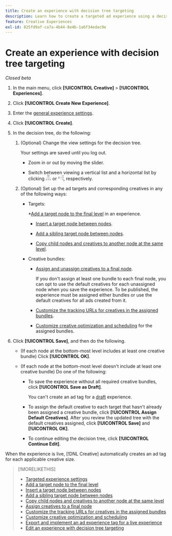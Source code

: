 ```yaml
---
title: Create an experience with decision tree targeting
description: Learn how to create a targeted ad experience using a decision tree.
feature: Creative Experiences
exl-id: 825fd9af-ca7a-4b44-8e4b-1a6f34edac9e
---
```

# Create an experience with decision tree targeting

*Closed beta* 

1. In the main menu, click **[!UICONTROL Creative]** > **[!UICONTROL Experiences]**.

1. Click **[!UICONTROL Create New Experience]**.

1. Enter the [general experience settings](experience-settings-targeting.md).

1. Click **[!UICONTROL Create]**.

1. In the decision tree, do the following:

   1. (Optional) Change the view settings for the decision tree.

      Your settings are saved until you log out.

      * Zoom in or out by moving the slider.

      * Switch between viewing a vertical list and a horizontal list by clicking ![View as Vertical Tree](/help/creative/assets/tree-vertical.png "View as Vertical Tree") or ![View as Horizontal Tree](/help/creative/assets/tree-horizontal.png "View as Horizontal Tree"), respectively.

   1. (Optional) Set up the ad targets and corresponding creatives in any of the following ways:

      * Targets:
      
        *[Add a target node to the final level](experience-target-node-add-final.md) in an experience.
        
        * [Insert a target node between nodes](experience-target-node-add-inner.md).
        
        * [Add a sibling target node between nodes](experience-target-node-add-sibling.md).
        
        * [Copy child nodes and creatives to another node at the same level](experience-target-node-copy.md).

      * Creative bundles:

        * [Assign and unassign creatives to a final node](experience-assign-creative-bundles.md).
        
          If you don't assign at least one bundle to each final node, you can opt to use the default creatives for each unassigned node when you save the experience. To be published, the experience must be assigned either bundles or use the default creatives for all ads created from it.

        * [Customize the tracking URLs for creatives in the assigned bundles](experience-tracking-urls-targeting.md).

        * [Customize creative optimization and scheduling](experience-optimization-scheduling-targeting.md) for the assigned bundles.

1. Click **[!UICONTROL Save]**, and then do the following.

   * (If each node at the bottom-most level includes at least one creative bundle) Click **[!UICONTROL OK]**.
   
   * (If each node at the bottom-most level doesn't include at least one creative bundle) Do one of the following:
   
     * To save the experience without all required creative bundles, click **[!UICONTROL Save as Draft]**.
     
       You can't create an ad tag for a [draft](experience-about.md#experience-statuses) experience.

     * To assign the default creative to each target that hasn't already been assigned a creative bundle, click **[!UICONTROL Assign Default Creatives]**. After you review the updated tree with the default creatives assigned, click **[!UICONTROL Save]** and **[!UICONTROL OK]**.
     
     * To continue editing the decision tree, click **[!UICONTROL Continue Edit]**.

When the experience is live, [!DNL Creative] automatically creates an ad tag for each applicable creative size.

>[!MORELIKETHIS]
>
>* [Targeted experience settings](experience-settings-targeting.md)
>* [Add a target node to the final level](experience-target-node-add-final.md)
>* [Insert a target node between nodes](experience-target-node-add-inner.md)
>* [Add a sibling target node between nodes](experience-target-node-add-sibling.md)
>* [Copy child nodes and creatives to another node at the same level](experience-target-node-copy.md)
>* [Assign creatives to a final node](experience-assign-creative-bundles.md)
>* [Customize the tracking URLs for creatives in the assigned bundles](experience-tracking-urls-targeting.md)
>* [Customize creative optimization and scheduling](experience-optimization-scheduling-targeting.md)
>* [Export and implement an ad experience tag for a live experience](/help/creative/experiences/experience-tag-export.md)
>* [Edit an experience with decision tree targeting](experience-edit-targeting.md)
